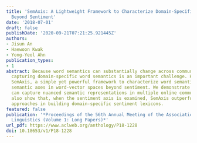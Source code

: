 ```yaml
---
title: 'SemAxis: A Lightweight Framework to Characterize Domain-Specific Word Semantics
  Beyond Sentiment'
date: '2018-07-01'
draft: false
publishDate: '2020-09-21T07:21:25.921445Z'
authors:
- Jisun An
- Haewoon Kwak
- Yong-Yeol Ahn
publication_types:
- 1
abstract: Because word semantics can substantially change across communities and contexts,
  capturing domain-specific word semantics is an important challenge. Here, we propose
  SemAxis, a simple yet powerful framework to characterize word semantics using many
  semantic axes in word-vector spaces beyond sentiment. We demonstrate that SemAxis
  can capture nuanced semantic representations in multiple online communities. We
  also show that, when the sentiment axis is examined, SemAxis outperforms the state-of-the-art
  approaches in building domain-specific sentiment lexicons.
featured: false
publication: '*Proceedings of the 56th Annual Meeting of the Association for Computational
  Linguistics (Volume 1: Long Papers)*'
url_pdf: https://www.aclweb.org/anthology/P18-1228
doi: 10.18653/v1/P18-1228
---
```


